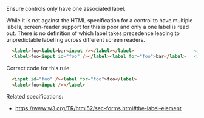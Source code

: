 Ensure controls only have one associated label.

While it is not against the HTML specification for a control to have multiple labels,
screen-reader support for this is poor and only a one label is read out.  There is no definition
of which label takes precedence leading to unpredictable labelling across different screen readers.

```html
  <label>foo<label>bar<input /></label></label>                      <!-- Nested implicit labels -->
  <label>foo<input id="foo" /></label><label for="foo">bar</label>   <!-- Multiple labels -->
```

Correct code for this rule:
```html
  <input id="foo" /><label for="foo">foo</label>
  <label>foo<input /></label>
```

Related specifications:

* https://www.w3.org/TR/html52/sec-forms.html#the-label-element
